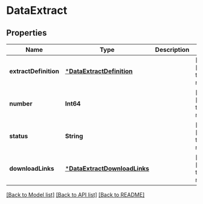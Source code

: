 # DataExtract


## Properties
Name | Type | Description | Notes
------------ | ------------- | ------------- | -------------
**extractDefinition** | [***DataExtractDefinition**](DataExtractDefinition.md) |  | [optional] [default to nothing]
**number** | **Int64** |  | [optional] [default to nothing]
**status** | **String** |  | [optional] [default to nothing]
**downloadLinks** | [***DataExtractDownloadLinks**](DataExtractDownloadLinks.md) |  | [optional] [default to nothing]


[[Back to Model list]](../README.md#models) [[Back to API list]](../README.md#api-endpoints) [[Back to README]](../README.md)


